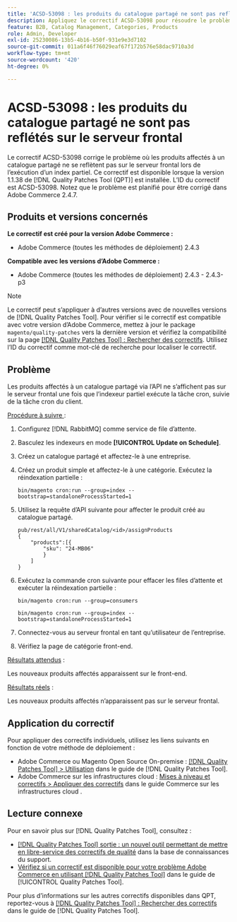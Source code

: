 ```yaml
---
title: 'ACSD-53098 : les produits du catalogue partagé ne sont pas reflétés sur le serveur frontal'
description: Appliquez le correctif ACSD-53098 pour résoudre le problème d’Adobe Commerce en raison duquel les produits affectés à un catalogue partagé ne sont pas reflétés sur le serveur frontal lors de l’exécution d’un index partiel.
feature: B2B, Catalog Management, Categories, Products
role: Admin, Developer
exl-id: 25230086-13b5-4b16-b50f-931e9e3d7102
source-git-commit: 011a6f46f76029eaf67f172b576e58dac9710a3d
workflow-type: tm+mt
source-wordcount: '420'
ht-degree: 0%

---
```


# ACSD-53098 : les produits du catalogue partagé ne sont pas reflétés sur le serveur frontal

Le correctif ACSD-53098 corrige le problème où les produits affectés à un catalogue partagé ne se reflètent pas sur le serveur frontal lors de l’exécution d’un index partiel. Ce correctif est disponible lorsque la version 1.1.38 de [!DNL Quality Patches Tool (QPT)] est installée. L’ID du correctif est ACSD-53098. Notez que le problème est planifié pour être corrigé dans Adobe Commerce 2.4.7.

## Produits et versions concernés

**Le correctif est créé pour la version Adobe Commerce :**

* Adobe Commerce (toutes les méthodes de déploiement) 2.4.3

**Compatible avec les versions d’Adobe Commerce :**

* Adobe Commerce (toutes les méthodes de déploiement) 2.4.3 - 2.4.3-p3

>[!NOTE]
>
>Le correctif peut s’appliquer à d’autres versions avec de nouvelles versions de [!DNL Quality Patches Tool]. Pour vérifier si le correctif est compatible avec votre version d’Adobe Commerce, mettez à jour le package `magento/quality-patches` vers la dernière version et vérifiez la compatibilité sur la page [[!DNL Quality Patches Tool] : Rechercher des correctifs](https://experienceleague.adobe.com/tools/commerce-quality-patches/index.html?lang=fr). Utilisez l’ID du correctif comme mot-clé de recherche pour localiser le correctif.

## Problème

Les produits affectés à un catalogue partagé via l’API ne s’affichent pas sur le serveur frontal une fois que l’indexeur partiel exécute la tâche cron, suivie de la tâche cron du client.

<u>Procédure à suivre </u> :

1. Configurez [!DNL RabbitMQ] comme service de file d’attente.
1. Basculez les indexeurs en mode **[!UICONTROL Update on Schedule]**.
1. Créez un catalogue partagé et affectez-le à une entreprise.
1. Créez un produit simple et affectez-le à une catégorie. Exécutez la réindexation partielle :

   `bin/magento cron:run --group=index --bootstrap=standaloneProcessStarted=1`

1. Utilisez la requête d’API suivante pour affecter le produit créé au catalogue partagé.

   ```
   pub/rest/all/V1/sharedCatalog/<id>/assignProducts
   {
       "products":[{
           "sku": "24-MB06"
           }
       ]
   }
   ```

1. Exécutez la commande cron suivante pour effacer les files d’attente et exécuter la réindexation partielle :

   `bin/magento cron:run --group=consumers`

   `bin/magento cron:run --group=index --bootstrap=standaloneProcessStarted=1`

1. Connectez-vous au serveur frontal en tant qu’utilisateur de l’entreprise.
1. Vérifiez la page de catégorie front-end.

<u>Résultats attendus</u> :

Les nouveaux produits affectés apparaissent sur le front-end.

<u>Résultats réels</u> :

Les nouveaux produits affectés n’apparaissent pas sur le serveur frontal.

## Application du correctif

Pour appliquer des correctifs individuels, utilisez les liens suivants en fonction de votre méthode de déploiement :

* Adobe Commerce ou Magento Open Source On-premise : [[!DNL Quality Patches Tool] > Utilisation](/help/tools/quality-patches-tool/usage.md) dans le guide de [!DNL Quality Patches Tool].
* Adobe Commerce sur les infrastructures cloud : [Mises à niveau et correctifs > Appliquer des correctifs](https://experienceleague.adobe.com/docs/commerce-cloud-service/user-guide/develop/upgrade/apply-patches.html?lang=fr) dans le guide Commerce sur les infrastructures cloud .

## Lecture connexe

Pour en savoir plus sur [!DNL Quality Patches Tool], consultez :

* [[!DNL Quality Patches Tool] sortie : un nouvel outil permettant de mettre en libre-service des correctifs de qualité](https://experienceleague.adobe.com/fr/docs/commerce-operations/tools/quality-patches-tool/quality-patches-tool-to-self-serve-quality-patches) dans la base de connaissances du support.
* [Vérifiez si un correctif est disponible pour votre problème Adobe Commerce en utilisant [!DNL Quality Patches Tool]](/help/tools/quality-patches-tool/patches-available-in-qpt/check-patch-for-magento-issue-with-magento-quality-patches.md) dans le guide de [!UICONTROL Quality Patches Tool].


Pour plus d’informations sur les autres correctifs disponibles dans QPT, reportez-vous à [[!DNL Quality Patches Tool] : Rechercher des correctifs](https://experienceleague.adobe.com/tools/commerce-quality-patches/index.html?lang=fr) dans le guide de [!DNL Quality Patches Tool].
